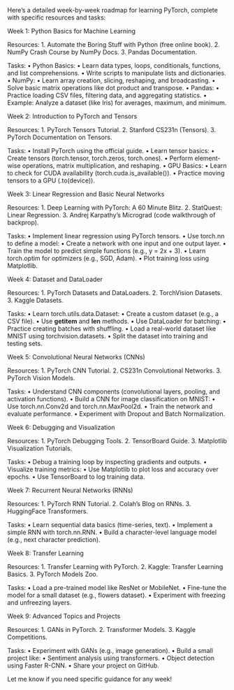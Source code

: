 Here’s a detailed week-by-week roadmap for learning PyTorch, complete with specific resources and tasks:

Week 1: Python Basics for Machine Learning

Resources:
	1.	Automate the Boring Stuff with Python (free online book).
	2.	NumPy Crash Course by NumPy Docs.
	3.	Pandas Documentation.

Tasks:
	•	Python Basics:
	•	Learn data types, loops, conditionals, functions, and list comprehensions.
	•	Write scripts to manipulate lists and dictionaries.
	•	NumPy:
	•	Learn array creation, slicing, reshaping, and broadcasting.
	•	Solve basic matrix operations like dot product and transpose.
	•	Pandas:
	•	Practice loading CSV files, filtering data, and aggregating statistics.
	•	Example: Analyze a dataset (like Iris) for averages, maximum, and minimum.

Week 2: Introduction to PyTorch and Tensors

Resources:
	1.	PyTorch Tensors Tutorial.
	2.	Stanford CS231n (Tensors).
	3.	PyTorch Documentation on Tensors.

Tasks:
	•	Install PyTorch using the official guide.
	•	Learn tensor basics:
	•	Create tensors (torch.tensor, torch.zeros, torch.ones).
	•	Perform element-wise operations, matrix multiplication, and reshaping.
	•	GPU Basics:
	•	Learn to check for CUDA availability (torch.cuda.is_available()).
	•	Practice moving tensors to a GPU (.to(device)).

Week 3: Linear Regression and Basic Neural Networks

Resources:
	1.	Deep Learning with PyTorch: A 60 Minute Blitz.
	2.	StatQuest: Linear Regression.
	3.	Andrej Karpathy’s Micrograd (code walkthrough of backprop).

Tasks:
	•	Implement linear regression using PyTorch tensors.
	•	Use torch.nn to define a model:
	•	Create a network with one input and one output layer.
	•	Train the model to predict simple functions (e.g., y = 2x + 3).
	•	Learn torch.optim for optimizers (e.g., SGD, Adam).
	•	Plot training loss using Matplotlib.

Week 4: Dataset and DataLoader

Resources:
	1.	PyTorch Datasets and DataLoaders.
	2.	TorchVision Datasets.
	3.	Kaggle Datasets.

Tasks:
	•	Learn torch.utils.data.Dataset:
	•	Create a custom dataset (e.g., a CSV file).
	•	Use __getitem__ and __len__ methods.
	•	Use DataLoader for batching:
	•	Practice creating batches with shuffling.
	•	Load a real-world dataset like MNIST using torchvision.datasets.
	•	Split the dataset into training and testing sets.

Week 5: Convolutional Neural Networks (CNNs)

Resources:
	1.	PyTorch CNN Tutorial.
	2.	CS231n Convolutional Networks.
	3.	PyTorch Vision Models.

Tasks:
	•	Understand CNN components (convolutional layers, pooling, and activation functions).
	•	Build a CNN for image classification on MNIST:
	•	Use torch.nn.Conv2d and torch.nn.MaxPool2d.
	•	Train the network and evaluate performance.
	•	Experiment with Dropout and Batch Normalization.

Week 6: Debugging and Visualization

Resources:
	1.	PyTorch Debugging Tools.
	2.	TensorBoard Guide.
	3.	Matplotlib Visualization Tutorials.

Tasks:
	•	Debug a training loop by inspecting gradients and outputs.
	•	Visualize training metrics:
	•	Use Matplotlib to plot loss and accuracy over epochs.
	•	Use TensorBoard to log training data.

Week 7: Recurrent Neural Networks (RNNs)

Resources:
	1.	PyTorch RNN Tutorial.
	2.	Colah’s Blog on RNNs.
	3.	HuggingFace Transformers.

Tasks:
	•	Learn sequential data basics (time-series, text).
	•	Implement a simple RNN with torch.nn.RNN.
	•	Build a character-level language model (e.g., next character prediction).

Week 8: Transfer Learning

Resources:
	1.	Transfer Learning with PyTorch.
	2.	Kaggle: Transfer Learning Basics.
	3.	PyTorch Models Zoo.

Tasks:
	•	Load a pre-trained model like ResNet or MobileNet.
	•	Fine-tune the model for a small dataset (e.g., flowers dataset).
	•	Experiment with freezing and unfreezing layers.

Week 9: Advanced Topics and Projects

Resources:
	1.	GANs in PyTorch.
	2.	Transformer Models.
	3.	Kaggle Competitions.

Tasks:
	•	Experiment with GANs (e.g., image generation).
	•	Build a small project like:
	•	Sentiment analysis using transformers.
	•	Object detection using Faster R-CNN.
	•	Share your project on GitHub.

Let me know if you need specific guidance for any week!
